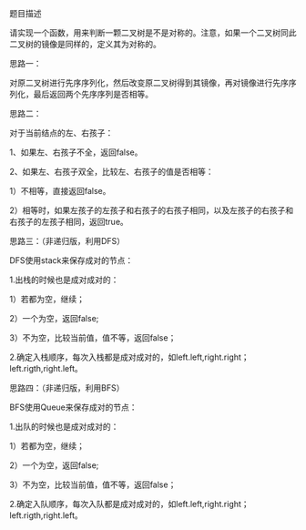 题目描述

请实现一个函数，用来判断一颗二叉树是不是对称的。注意，如果一个二叉树同此二叉树的镜像是同样的，定义其为对称的。

思路一：

对原二叉树进行先序序列化，然后改变原二叉树得到其镜像，再对镜像进行先序序列化，最后返回两个先序序列是否相等。

思路二：

对于当前结点的左、右孩子：

1、如果左、右孩子不全，返回false。

2、如果左、右孩子双全，比较左、右孩子的值是否相等：

1）不相等，直接返回false。

2）相等时，如果左孩子的左孩子和右孩子的右孩子相同，以及左孩子的右孩子和右孩子的左孩子相同，返回true。

思路三：（非递归版，利用DFS）

DFS使用stack来保存成对的节点：

1.出栈的时候也是成对成对的：

1）若都为空，继续；

2）一个为空，返回false;

3）不为空，比较当前值，值不等，返回false；

2.确定入栈顺序，每次入栈都是成对成对的，如left.left,right.right；left.rigth,right.left。

思路四：（非递归版，利用BFS）

BFS使用Queue来保存成对的节点：

1.出队的时候也是成对成对的：

1）若都为空，继续；

2）一个为空，返回false;

3）不为空，比较当前值，值不等，返回false；

2.确定入队顺序，每次入队都是成对成对的，如left.left,right.right；left.rigth,right.left。

